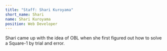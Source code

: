```yaml
---
title: "Staff: Shari Kuroyama"
short_name: Shari
name: Shari Kuroyama
position: Web Developer
---
```

Shari came up with the idea of OBL when she first figured out how to solve a Square-1 by trial and error.
